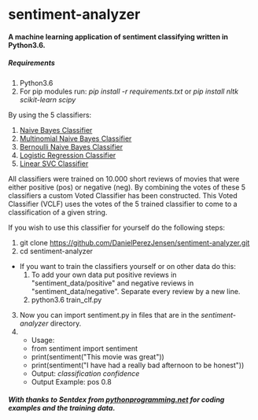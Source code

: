# sentiment-analyzer

#### A machine learning application of sentiment classifying written in Python3.6.
##### Requirements
1. Python3.6 
2. For pip modules run: *_pip install -r requirements.txt_* or *_pip install nltk scikit-learn scipy_*

By using the 5 classifiers:
1. [Naive Bayes Classifier](https://en.wikipedia.org/wiki/Naive_Bayes_classifier)
2. [Multinomial Naive Bayes Classifier](https://en.wikipedia.org/wiki/Naive_Bayes_classifier#Multinomial_naive_Bayes)
3. [Bernoulli Naive Bayes Classifier](https://en.wikipedia.org/wiki/Naive_Bayes_classifier#Bernoulli_naive_Bayes)
4. [Logistic Regression Classifier](https://en.wikipedia.org/wiki/Logistic_regression)
5. [Linear SVC Classifier](https://en.wikipedia.org/wiki/Support_vector_machine)

All classifiers were trained on 10.000 short reviews of movies that were either positive (pos) or negative (neg). 
By combining the votes of these 5 classifiers a custom Voted Classifier has been constructed. 
This Voted Classifier (VCLF) uses the votes of the 5 trained classifier to come to a classification of a given string.

If you wish to use this classifier for yourself do the following steps:
1. git clone https://github.com/DanielPerezJensen/sentiment-analyzer.git
2. cd sentiment-analyzer
  * If you want to train the classifiers yourself or on other data do this:
    1. To add your own data put positive reviews in "sentiment_data/positive" and negative reviews in "sentiment_data/negative". Separate  every review by a new line.
    2. python3.6 train_clf.py
3. Now you can import sentiment.py in files that are in the *sentiment-analyzer* directory.
4. * Usage:
   * from sentiment import sentiment
   * print(sentiment("This movie was great"))
   * print(sentiment("I have had a really bad afternoon to be honest"))
   * Output: *classification confidence*
   * Output Example: pos 0.8


##### *_With thanks to Sentdex from [pythonprogramming.net](https://pythonprogramming.net/) for coding examples and the training data._*
